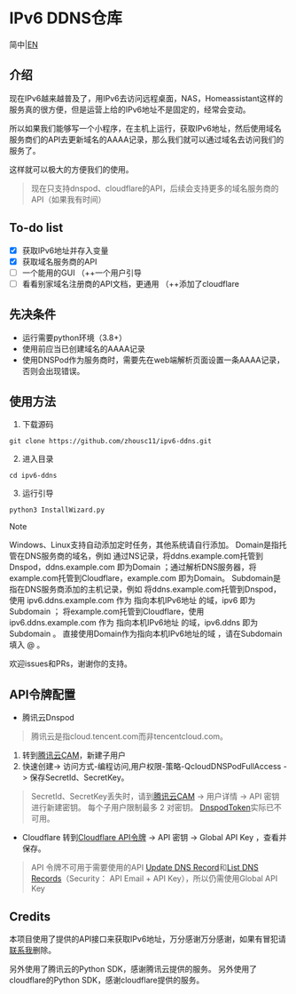 # IPv6 DDNS仓库

简中|[EN](./README_EN.md)

## 介绍
现在IPv6越来越普及了，用IPv6去访问远程桌面，NAS，Homeassistant这样的服务真的很方便，但是运营上给的IPv6地址不是固定的，经常会变动。

所以如果我们能够写一个小程序，在主机上运行，获取IPv6地址，然后使用域名服务商们的API去更新域名的AAAA记录，那么我们就可以通过域名去访问我们的服务了。

这样就可以极大的方便我们的使用。

> 现在只支持dnspod、cloudflare的API，后续会支持更多的域名服务商的API（如果我有时间）
## To-do list
- [x] 获取IPv6地址并存入变量
- [x] 获取域名服务商的API
- [ ] 一个能用的GUI （++一个用户引导
- [ ] 看看别家域名注册商的API文档，更通用  （++添加了cloudflare

## 先决条件
- 运行需要python环境（3.8+）
- 使用前应当已创建域名的AAAA记录
- 使用DNSPod作为服务商时，需要先在web端解析页面设置一条AAAA记录，否则会出现错误。

## 使用方法
1. 下载源码
```shell
git clone https://github.com/zhousc11/ipv6-ddns.git
```
2. 进入目录
```shell
cd ipv6-ddns
```
3. 运行引导
```shell
python3 InstallWizard.py
```
> [!NOTE]
> Windows、Linux支持自动添加定时任务，其他系统请自行添加。
> Domain是指托管在DNS服务商的域名，例如 通过NS记录，将ddns.example.com托管到Dnspod，ddns.example.com 即为Domain ；通过解析DNS服务器，将example.com托管到Cloudflare，example.com 即为Domain。
> Subdomain是指在DNS服务商添加的主机记录，例如 将ddns.example.com托管到Dnspod，使用 ipv6.ddns.example.com 作为 指向本机IPv6地址 的域，ipv6 即为Subdomain ； 将example.com托管到Cloudflare，使用 ipv6.ddns.example.com 作为 指向本机IPv6地址 的域，ipv6.ddns 即为Subdomain 。
> 直接使用Domain作为指向本机IPv6地址的域 ，请在Subdomain填入 @ 。

欢迎issues和PRs，谢谢你的支持。

## API令牌配置
- 腾讯云Dnspod
> 腾讯云是指cloud.tencent.com而非tencentcloud.com。
1. 转到[腾讯云CAM](https://console.cloud.tencent.com/cam)，新建子用户
2. 快速创建-> 访问方式-编程访问,用户权限-策略-QcloudDNSPodFullAccess -> 保存SecretId、SecretKey。
> SecretId、SecretKey丢失时，请到[腾讯云CAM](https://console.cloud.tencent.com/cam) -> 用户详情 -> API 密钥 进行新建密钥。
> 每个子用户限制最多 2 对密钥。
> [DnspodToken](https://console.dnspod.cn/account/token/token)实际已不可用。

- Cloudflare
  转到[Cloudflare API令牌](https://dash.cloudflare.com/profile/api-tokens) -> API 密钥 -> Global API Key ，查看并保存。
> API 令牌不可用于需要使用的API [Update DNS Record](https://developers.cloudflare.com/api/resources/dns/subresources/records/methods/edit/)和[List DNS Records](https://developers.cloudflare.com/api/resources/dns/subresources/records/methods/list/)（Security：
API Email + API Key），所以仍需使用Global API Key

## Credits
本项目使用了提供的API接口来获取IPv6地址，万分感谢万分感谢，如果有冒犯请[联系我](mailto:zhousc11@icloud.com)删除。

另外使用了腾讯云的Python SDK，感谢腾讯云提供的服务。
另外使用了cloudflare的Python SDK，感谢cloudflare提供的服务。
